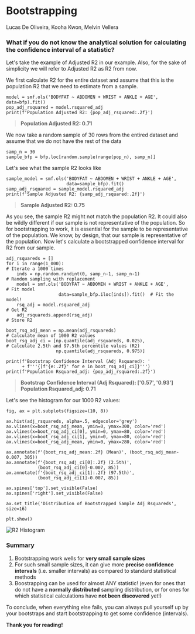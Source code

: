 # Bootstrapping
Lucas De Oliveira, Kooha Kwon, Melvin Vellera

### What if you do not know the analytical solution for calculating the confidence interval of a statistic?

Let's take the example of Adjusted R2 in our example. Also, for the sake of simplicity we will refer to Adjusted R2 as R2 from now.

We first calculate R2 for the entire dataset and assume that this is the population R2 that we need to estimate from a sample.
```
model = smf.ols('BODYFAT ~ ABDOMEN + WRIST + ANKLE + AGE', data=bfp).fit()
pop_adj_rsquared = model.rsquared_adj
print(f'Population Adjusted R2: {pop_adj_rsquared:.2f}')
```
> **Population Adjusted R2: 0.71**

We now take a random sample of 30 rows from the entired dataset and assume that we do not have the rest of the data
```
samp_n = 30
sample_bfp = bfp.loc[random.sample(range(pop_n), samp_n)]
```
Let's see what the sample R2 looks like
```
sample_model = smf.ols('BODYFAT ~ ABDOMEN + WRIST + ANKLE + AGE',
                       data=sample_bfp).fit()
samp_adj_rsquared = sample_model.rsquared_adj
print(f'Sample Adjusted R2: {samp_adj_rsquared:.2f}')
```
> **Sample Adjusted R2: 0.75**

As you see, the sample R2 might not match the population R2. It could also be wildly different if our sample is not representative of the population. So for bootstrapping to work, it is essential for the sample to be representative of the population. 
We know, by design, that our sample is representative of the population.
Now let's calculate a bootstrapped confidence interval for R2 from our sample.
```
adj_rsquareds = []
for i in range(1_000):															# Iterate a 1000 times 
    inds = np.random.randint(0, samp_n-1, samp_n-1)								# Random sampling with replacement 
    model = smf.ols('BODYFAT ~ ABDOMEN + WRIST + ANKLE + AGE',					# Fit model
                    data=sample_bfp.iloc[inds]).fit()  # Fit the model!
    rsq_adj = model.rsquared_adj												# Get R2
    adj_rsquareds.append(rsq_adj)												# Store R2

boot_rsq_adj_mean = np.mean(adj_rsquareds)										# Calculate mean of 1000 R2 values
boot_rsq_adj_ci = [np.quantile(adj_rsquareds, 0.025),							# Calculate 2.5th and 97.5th percentile values (R2)
                   np.quantile(adj_rsquareds, 0.975)]

print(f'Bootstrap Confidence Interval (Adj Rsquared): '
      + f'''{[f'{e:.2f}' for e in boot_rsq_adj_ci]}''')
print(f'Population Rsquared_adj: {pop_adj_rsquared:.2f}')
```
>**Bootstrap Confidence Interval (Adj Rsquared): ['0.57', '0.93']<br>
>Population Rsquared_adj: 0.71**

Let's see the histogram for our 1000 R2 values:
```
fig, ax = plt.subplots(figsize=(10, 8))

ax.hist(adj_rsquareds, alpha=.5, edgecolor='grey')
ax.vlines(x=boot_rsq_adj_mean, ymin=0, ymax=300, color='red')
ax.vlines(x=boot_rsq_adj_ci[0], ymin=0, ymax=80, color='red')
ax.vlines(x=boot_rsq_adj_ci[1], ymin=0, ymax=80, color='red')
ax.vlines(x=boot_rsq_adj_mean, ymin=0, ymax=280, color='red')

ax.annotate(f'{boot_rsq_adj_mean:.2f} (Mean)', (boot_rsq_adj_mean-0.007, 305))
ax.annotate(f'{boot_rsq_adj_ci[0]:.2f} (2.5th)',
            (boot_rsq_adj_ci[0]-0.007, 85))
ax.annotate(f'{boot_rsq_adj_ci[1]:.2f} (97.5th)',
            (boot_rsq_adj_ci[1]-0.007, 85))

ax.spines['top'].set_visible(False)
ax.spines['right'].set_visible(False)

ax.set_title('Distribution of Bootstrapped Sample Adj Rsquareds', size=16)

plt.show()
```
![R2 Histogram](/assets/images/R2_Histogram.jpg)

### Summary
1. Bootstrapping work wells for **very small sample sizes**
2. For such small sample sizes, it can give more **precise confidence intervals** (i.e. smaller intervals) as compared to standard statistical methods 
3. Boostrapping can be used for almost ANY statistic! (even for ones that do not have a **normally distributed** sampling distribution, or for ones for which statistical calculations have **not been discovered** yet!)

To conclude, when everything else fails, you can always pull yourself up by your bootstraps and start bootstrapping to get some confidence (intervals).

**Thank you for reading!**